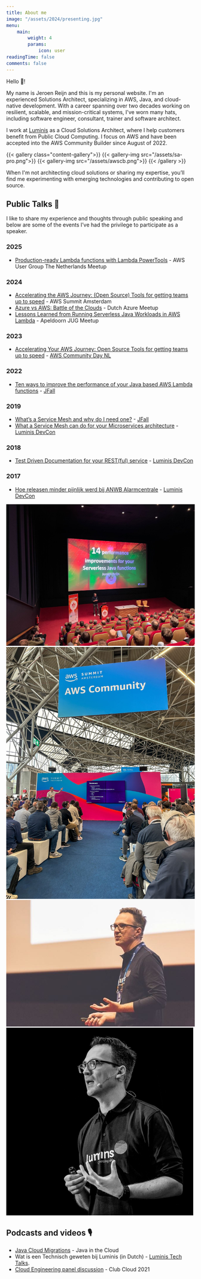 ```yaml
---
title: About me
image: "/assets/2024/presenting.jpg"
menu:
    main:
        weight: 4
        params:
            icon: user
readingTime: false
comments: false
---
```


Hello 👋!

My name is Jeroen Reijn and this is my personal website. I'm an experienced Solutions Architect, specializing in AWS, Java, and cloud-native development. With a career spanning over two decades working on resilient, scalable, and mission-critical systems, I've worn many hats, including software engineer, consultant, trainer and software architect.

I work at [Luminis](https://www.luminis.eu) as a Cloud Solutions Architect, where I help customers benefit from Public Cloud Computing. I focus on AWS and have been accepted into the AWS Community Builder since August of 2022.

{{< gallery class="content-gallery">}}
 {{< gallery-img src="/assets/sa-pro.png">}}
 {{< gallery-img src="/assets/awscb.png">}}
{{< /gallery >}}

When I'm not architecting cloud solutions or sharing my expertise, you’ll find me experimenting with emerging technologies and contributing to open source.

## Public Talks 🎤

I like to share my experience and thoughts through public speaking and below are some of the events I’ve had the privilege to participate as a speaker.

### 2025
- [Production-ready Lambda functions with Lambda PowerTools]([https://www.meetup.com/dutch-azure-meetup/events/300326315/](https://www.meetup.com/awsugnl/events/306912455/)) - AWS User Group The Netherlands Meetup


### 2024

- [Accelerating the AWS Journey: (Open Source) Tools for getting teams up to speed](https://speakerdeck.com/jreijn/accelerating-the-aws-journey-open-source-tools-for-getting-teams-up-to-speed) - AWS Summit Amsterdam
- [Azure vs AWS: Battle of the Clouds](https://www.meetup.com/dutch-azure-meetup/events/300326315/) - Dutch Azure Meetup
- [Lessons Learned from Running Serverless Java Workloads in AWS Lambda](https://www.meetup.com/apeldoornjug/events/299653572/) - Apeldoorn JUG Meetup

### 2023
- [Accelerating Your AWS Journey: Open Source Tools for getting teams up to speed](https://speakerdeck.com/jreijn/accelerating-your-aws-journey-open-source-tools-for-getting-teams-up-to-speed) - [AWS Community Day NL](https://awscommunityday.nl)

### 2022
- [Ten ways to improve the performance of your Java based AWS Lambda functions](https://www.youtube.com/watch?v=2xGsmAwFs60) - [JFall](https://2022.jfall.nl/)

### 2019
- [What’s a Service Mesh and why do I need one?](https://www.slideshare.net/jreijn/whats-a-service-mesh-and-why-do-i-need-one) - [JFall](https://jfall.nl)
- [What a Service Mesh can do for your Microservices architecture](https://www.youtube.com/watch?v=-d34WQoIeVA) - [Luminis DevCon](https://devcon.luminis.eu)

### 2018
- [Test Driven Documentation for your REST(ful) service](https://www.slideshare.net/jreijn/testdriven-development-for-your-restful-service) - [Luminis DevCon](https://devcon.luminis.eu)

### 2017
- [Hoe releasen minder pijnlijk werd bij ANWB Alarmcentrale](https://www.slideshare.net/jreijn/hoe-releasen-minder-pijnlijk-werd-bij-de-anwb-alarmcentrale-79301666) - [Luminis DevCon](https://devcon.luminis.eu)

![](1667511608298.jpeg) ![](1712851994317.jpeg) ![](IMG_0663.jpeg) ![](jeroen-reijn-1.png)

## Podcasts and videos 🎙️

- [Java Cloud Migrations](https://www.youtube.com/watch?v=6I8FTA8iiBw) - Java in the Cloud
- Wat is een Technisch geweten bij Luminis (in Dutch) - [Luminis Tech Talks](https://open.spotify.com/show/18c2MuauRakL1do0G06FCY?si=dad910770f3b4f60).
- [Cloud Engineering panel discussion](https://www.youtube.com/watch?v=nitdepIdhq0) - Club Cloud 2021
